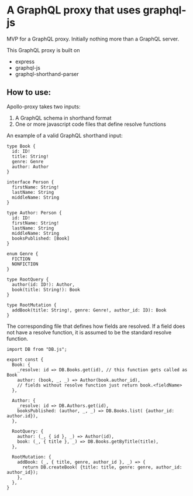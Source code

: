 # A GraphQL proxy that uses graphql-js

MVP for a GraphQL proxy. Initially nothing more than a GraphQL server.

This GraphQL proxy is built on
* express
* graphql-js
* graphql-shorthand-parser


## How to use:

Apollo-proxy takes two inputs:
1. A GraphQL schema in shorthand format
1. One or more javascript code files that define resolve functions

An example of a valid GraphQL shorthand input:
```
type Book {
  id: ID!
  title: String!
  genre: Genre
  author: Author
}

interface Person {
  firstName: String!
  lastName: String
  middleName: String
}

type Author: Person {
  id: ID!
  firstName: String!
  lastName: String
  middleName: String
  booksPublished: [Book]
}

enum Genre {
  FICTION
  NONFICTION
}

type RootQuery {
  author(id: ID!): Author,
  book(title: String!): Book
}

type RootMutation {
  addBook(title: String!, genre: Genre!, author_id: ID): Book
}
```

The corresponding file that defines how fields are resolved. If a field does not
have a resolve function, it is assumed to be the standard resolve function.
```
import DB from "DB.js";

export const {
  Book: {
    _resolve: id => DB.Books.get(id), // this function gets called as Book
    author: (book, _, _) => Author(book.author_id),
    // fields without resolve function just return book.<fieldName>
  },

  Author: {
    _resolve: id => DB.Authors.get(id),
    booksPublished: (author, _, _) => DB.Books.list( {author_id: author.id}),
  },

  RootQuery: {
    author: (_, { id }, _) => Author(id),
    book: (_, { title }, _) => DB.Books.getByTitle(title),
  },

  RootMutation: {
    addBook: (_, { title, genre, author_id }, _) => {
      return DB.createBook( {title: title, genre: genre, author_id: author_id});
    },
  },
}
```

